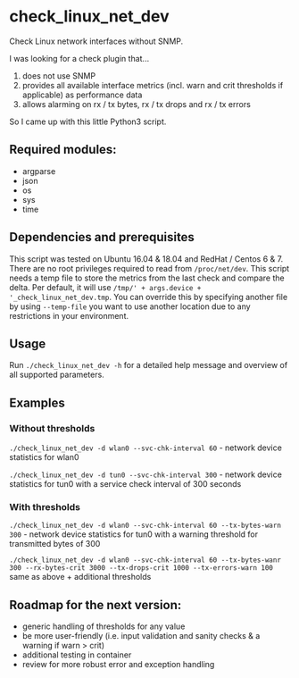 # check_linux_net_dev

Check Linux network interfaces without SNMP.

I was looking for a check plugin that...
  1. does not use SNMP
  2. provides all available interface metrics (incl. warn and crit thresholds if applicable) as performance data
  3. allows alarming on rx / tx bytes, rx / tx drops and rx / tx errors

So I came up with this little Python3 script. 

## Required modules:
  - argparse
  - json 
  - os
  - sys
  - time

## Dependencies and prerequisites
This script was tested on Ubuntu 16.04 & 18.04 and RedHat / Centos 6 & 7. There are no root privileges required to read from `/proc/net/dev`. 
This script needs a temp file to store the metrics from the last check and compare the delta. Per default, it will use `/tmp/' + args.device + '_check_linux_net_dev.tmp`. You can override this by specifying another file by using `--temp-file` you want to use another location due to any restrictions in your environment.

## Usage
Run `./check_linux_net_dev -h` for a detailed help message and overview of all supported parameters.


## Examples
### Without thresholds
`./check_linux_net_dev -d wlan0 --svc-chk-interval 60` - network device statistics for wlan0

`./check_linux_net_dev -d tun0 --svc-chk-interval 300` - network device statistics for tun0 with a service check interval of 300 seconds

### With thresholds
`./check_linux_net_dev -d wlan0 --svc-chk-interval 60 --tx-bytes-warn 300` - network device statistics for tun0 with a warning threshold for transmitted bytes of 300

`./check_linux_net_dev -d wlan0 --svc-chk-interval 60 --tx-bytes-wanr 300 --rx-bytes-crit 3000 --tx-drops-crit 1000 --tx-errors-warn 100` same as above + additional thresholds


## Roadmap for the next version:
  - generic handling of thresholds for any value 
  - be more user-friendly (i.e. input validation and sanity checks & a warning if warn > crit)
  - additional testing in container
  - review for more robust error and exception handling

